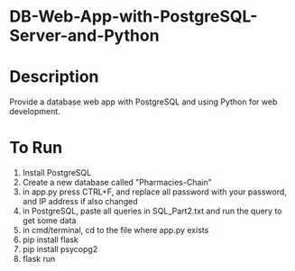 # DB-Web-App-with-PostgreSQL-Server-and-Python

# Description

Provide a database web app with PostgreSQL and using Python for web development.

# To Run

1) Install PostgreSQL
2) Create a new database called "Pharmacies-Chain"
3) in app.py press CTRL+F, and replace all password with your password, and IP address if also changed
4) in PostgreSQL, paste all queries in SQL_Part2.txt and run the query to get some data
5) in cmd/terminal, cd to the file where app.py exists
6) pip install flask
7) pip install psycopg2
8) flask run

